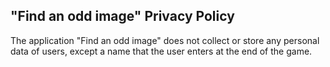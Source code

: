 ## "Find an odd image" Privacy Policy

The application "Find an odd image" does not collect or store any personal data of users, except a name that the user enters at the end of the game.
